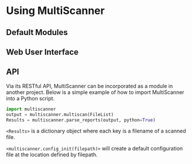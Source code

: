 Using MultiScanner
==================

Default Modules
---------------

Web User Interface
------------------

API
---
Via its RESTful API, MultiScanner can be incorporated as a module in another project. Below is a simple example of how to import MultiScanner into a Python script.

``` python
import multiscanner
output = multiscanner.multiscan(FileList)
Results = multiscanner.parse_reports(output, python=True)
```
`<Results>` is a dictionary object where each key is a filename of a scanned file.

`<multiscanner.config_init(filepath)>` will create a default configuration file at
the location defined by filepath.